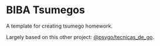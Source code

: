 # BIBA Tsumegos

A template for creating tsumego homework.

Largely based on this other project: [@psygo/tecnicas_de_go](https://github.com/psygo/tecnicas_de_go).

<!-- TODO: Convert my Go Techniques book into a workbook -->
